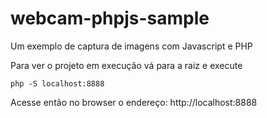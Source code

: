 webcam-phpjs-sample
===================

Um exemplo de captura de imagens com Javascript e PHP

Para ver o projeto em execução vá para a raiz e execute

```
php -S localhost:8888
```

Acesse então no browser o endereço: http://localhost:8888
